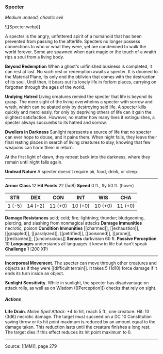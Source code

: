 ### Specter
_Medium undead, chaotic evil_

![[Specter.webp]]

A specter is the angry, unfettered spirit of a humanoid that has been prevented from passing to the afterlife. Specters no longer possess connections to who or what they were, yet are condemned to walk the world forever. Some are spawned when dark magic or the touch of a wraith rips a soul from a living body.

**Beyond Redemption** When a ghost's unfinished business is completed, it can rest at last. No such rest or redemption awaits a specter. It is doomed to the Material Plane, its only end the oblivion that comes with the destruction of its soul. Until then, it bears out its lonely life in forlorn places, carrying on forgotten through the ages of the world.


**Undying Hatred** Living creatures remind the specter that life is beyond its grasp. The mere sight of the living overwhelms a specter with sorrow and wrath, which can be abated only by destroying said life. A specter kills quickly and mercilessly, for only by depriving others of life can it gain the slightest satisfaction. However, no matter how many lives it extinguishes, a specter always succumbs to its hatred and sorrow.

**Dwellers in Darkness** Sunlight represents a source of life that no specter can ever hope to douse, and it pains them. When night falls, they leave their final resting places in search of living creatures to slay, knowing that few weapons can harm them in return.

At the first light of dawn, they retreat back into the darkness, where they remain until night falls again.



**Undead Nature** A specter doesn't require air, food, drink, or sleep.






---

**Armor Class** 12
**Hit Points** 22 (5d8)
**Speed** 0 ft., fly 50 ft. (hover)

| STR     | DEX     | CON     | INT     | WIS     | CHA     |
|---------|---------|---------|---------|---------|---------|
| 1 (-5) | 14 (+2) | 11 (+0) | 10 (+0) | 10 (+0) | 11 (+0) |

**Damage Resistances** acid; cold; fire; lightning; thunder; bludgeoning, piercing, and slashing from nonmagical attacks
**Damage Immunities** necrotic, poison
**Condition Immunities** [[charmed]], [[exhaustion]], [[grappled]], [[paralyzed]], [[petrified]], [[poisoned]], [[prone]], [[restrained]], [[unconscious]]
**Senses** darkvision 60 ft.
**Passive Perception** 10
**Languages** understands all languages it knew in life but can't speak
**Challenge** 1 (200 XP)

---

**Incorporeal Movement**. The specter can move through other creatures and objects as if they were [[difficult terrain]]. It takes 5 (1d10) force damage if it ends its turn inside an object.

**Sunlight Sensitivity**. While in sunlight, the specter has disadvantage on attack rolls, as well as on Wisdom ([[Perception]]) checks that rely on sight.

##### Actions
**Life Drain**. _Melee Spell Attack:_ +4 to hit, reach 5 ft., one creature. Hit: 10 (3d6) necrotic damage. The target must succeed on a DC 10 Constitution saving throw or its hit point maximum is reduced by an amount equal to the damage taken. This reduction lasts until the creature finishes a long rest. The target dies if this effect reduces its hit point maximum to 0.


---

Source: [[MM]], page 279